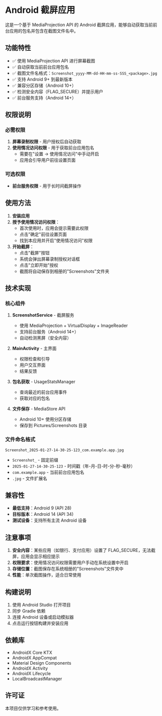 # Android 截屏应用

这是一个基于 MediaProjection API 的 Android 截屏应用，能够自动获取当前前台应用的包名并包含在截图文件名中。

## 功能特性

- ✅ 使用 MediaProjection API 进行屏幕截图
- ✅ 自动获取当前前台应用包名
- ✅ 截图文件名格式：`Screenshot_yyyy-MM-dd-HH-mm-ss-SSS_<package>.jpg`
- ✅ 支持 Android 9+ 到最新版本
- ✅ 兼容分区存储（Android 10+）
- ✅ 检测安全内容（FLAG_SECURE）并提示用户
- ✅ 前台服务支持（Android 14+）

## 权限说明

### 必需权限
1. **屏幕录制权限** - 用户授权后自动获取
2. **使用情况访问权限** - 用于获取前台应用包名
   - 需要在"设置 → 使用情况访问"中手动开启
   - 应用会引导用户前往设置页面

### 可选权限
- **前台服务权限** - 用于长时间截屏操作

## 使用方法

1. **安装应用**
2. **授予使用情况访问权限**：
   - 首次使用时，应用会提示需要此权限
   - 点击"确定"前往设置页面
   - 找到本应用并开启"使用情况访问"权限
3. **开始截屏**：
   - 点击"截屏"按钮
   - 系统会弹出屏幕录制授权对话框
   - 点击"立即开始"授权
   - 截图将自动保存到相册的"Screenshots"文件夹

## 技术实现

### 核心组件

1. **ScreenshotService** - 截屏服务
   - 使用 MediaProjection + VirtualDisplay + ImageReader
   - 支持前台服务（Android 14+）
   - 自动检测黑屏（安全内容）

2. **MainActivity** - 主界面
   - 权限检查和引导
   - 用户交互界面
   - 结果反馈

3. **包名获取** - UsageStatsManager
   - 查询最近的前台应用事件
   - 获取对应的包名

4. **文件保存** - MediaStore API
   - Android 10+ 使用分区存储
   - 保存到 Pictures/Screenshots 目录

### 文件命名格式

```
Screenshot_2025-01-27-14-30-25-123_com.example.app.jpg
```

- `Screenshot_` - 固定前缀
- `2025-01-27-14-30-25-123` - 时间戳（年-月-日-时-分-秒-毫秒）
- `com.example.app` - 当前前台应用包名
- `.jpg` - 文件扩展名

## 兼容性

- **最低支持**：Android 9 (API 28)
- **目标版本**：Android 14 (API 34)
- **测试设备**：支持所有主流 Android 设备

## 注意事项

1. **安全内容**：某些应用（如银行、支付应用）设置了 FLAG_SECURE，无法截屏，应用会显示相应提示
2. **权限要求**：使用情况访问权限需要用户手动在系统设置中开启
3. **存储位置**：截图保存在系统相册的"Screenshots"文件夹中
4. **性能**：单次截图操作，适合日常使用

## 构建说明

1. 使用 Android Studio 打开项目
2. 同步 Gradle 依赖
3. 连接 Android 设备或启动模拟器
4. 点击运行按钮构建并安装应用

## 依赖库

- AndroidX Core KTX
- AndroidX AppCompat
- Material Design Components
- AndroidX Activity
- AndroidX Lifecycle
- LocalBroadcastManager

## 许可证

本项目仅供学习和参考使用。
